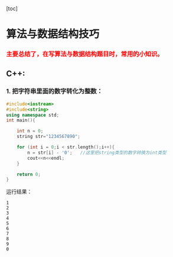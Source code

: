 [toc]
# 算法与数据结构技巧

<h3><font color="red">主要总结了，在写算法与数据结构题目时，常用的小知识。</font></h3>


## C++:

### 1. 把字符串里面的数字转化为整数：

```c++
#include<iostream>
#include<string>
using namespace std;
int main(){

	int n = 0;
	string str="1234567890";

	for (int i = 0;i < str.length();i++){
		n = str[i] - '0';   //这里把string类型的数字转换为int类型
		cout<<n<<endl;
	}

	return 0;
}
```

运行结果：
```
1
2
3
4
5
6
7
8
9
0
```

